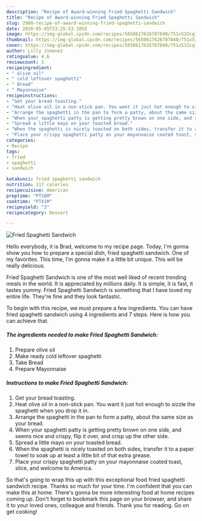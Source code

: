 ```yaml
---
description: "Recipe of Award-winning Fried Spaghetti Sandwich"
title: "Recipe of Award-winning Fried Spaghetti Sandwich"
slug: 2980-recipe-of-award-winning-fried-spaghetti-sandwich
date: 2020-05-05T23:25:53.185Z
image: https://img-global.cpcdn.com/recipes/5650617626787840/751x532cq70/fried-spaghetti-sandwich-recipe-main-photo.jpg
thumbnail: https://img-global.cpcdn.com/recipes/5650617626787840/751x532cq70/fried-spaghetti-sandwich-recipe-main-photo.jpg
cover: https://img-global.cpcdn.com/recipes/5650617626787840/751x532cq70/fried-spaghetti-sandwich-recipe-main-photo.jpg
author: Lilly Jimenez
ratingvalue: 4.6
reviewcount: 3
recipeingredient:
- " olive oil"
- " cold leftover spaghetti"
- " Bread"
- " Mayonnaise"
recipeinstructions:
- "Get your bread toasting."
- "Heat olive oil in a non-stick pan. You want it just hot enough to sizzle the spaghetti when you drop it in."
- "Arrange the spaghetti in the pan to form a patty, about the same size as your bread."
- "When your spaghetti patty is getting pretty brown on one side, and seems nice and crispy, flip it over, and crisp up the other side."
- "Spread a little mayo on your toasted bread."
- "When the spaghetti is nicely toasted on both sides, transfer it to a paper towel to soak up at least a little bit of that extra grease."
- "Place your crispy spaghetti patty on your mayonnaise coated toast, slice, and welcome to America."
categories:
- Recipe
tags:
- fried
- spaghetti
- sandwich

katakunci: fried spaghetti sandwich 
nutrition: 117 calories
recipecuisine: American
preptime: "PT16M"
cooktime: "PT41M"
recipeyield: "3"
recipecategory: Dessert

---
```



![Fried Spaghetti Sandwich](https://img-global.cpcdn.com/recipes/5650617626787840/751x532cq70/fried-spaghetti-sandwich-recipe-main-photo.jpg)

Hello everybody, it is Brad, welcome to my recipe page. Today, I'm gonna show you how to prepare a special dish, fried spaghetti sandwich. One of my favorites. This time, I'm gonna make it a little bit unique. This will be really delicious.



Fried Spaghetti Sandwich is one of the most well liked of recent trending meals in the world. It is appreciated by millions daily. It is simple, it is fast, it tastes yummy. Fried Spaghetti Sandwich is something that I have loved my entire life. They're fine and they look fantastic.


To begin with this recipe, we must prepare a few ingredients. You can have fried spaghetti sandwich using 4 ingredients and 7 steps. Here is how you can achieve that.

<!--inarticleads1-->

##### The ingredients needed to make Fried Spaghetti Sandwich:

1. Prepare  olive oil
1. Make ready  cold leftover spaghetti
1. Take  Bread
1. Prepare  Mayonnaise




<!--inarticleads2-->

##### Instructions to make Fried Spaghetti Sandwich:

1. Get your bread toasting.
1. Heat olive oil in a non-stick pan. You want it just hot enough to sizzle the spaghetti when you drop it in.
1. Arrange the spaghetti in the pan to form a patty, about the same size as your bread.
1. When your spaghetti patty is getting pretty brown on one side, and seems nice and crispy, flip it over, and crisp up the other side.
1. Spread a little mayo on your toasted bread.
1. When the spaghetti is nicely toasted on both sides, transfer it to a paper towel to soak up at least a little bit of that extra grease.
1. Place your crispy spaghetti patty on your mayonnaise coated toast, slice, and welcome to America.




So that's going to wrap this up with this exceptional food fried spaghetti sandwich recipe. Thanks so much for your time. I'm confident that you can make this at home. There's gonna be more interesting food at home recipes coming up. Don't forget to bookmark this page on your browser, and share it to your loved ones, colleague and friends. Thank you for reading. Go on get cooking!
